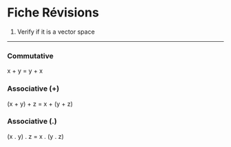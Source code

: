 Fiche Révisions
===============

1. Verify if it is a vector space
---------------------------------

### Commutative

x + y = y + x


### Associative (+)
  
(x + y) + z = x + (y + z)

### Associative (.)
  
(x . y) . z = x . (y . z)
